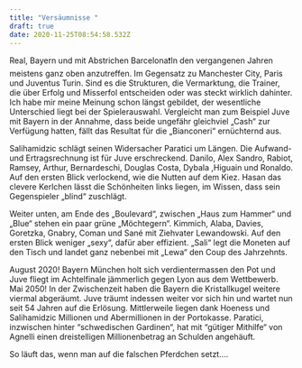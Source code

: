 ```yaml
---
title: "Versäumnisse "
draft: true
date: 2020-11-25T08:54:58.532Z
---
```

Real, Bayern und mit Abstrichen Barcelona❗️In den vergangenen Jahren meistens ganz oben anzutreffen. Im Gegensatz zu Manchester City, Paris und Juventus Turin. Sind es die Strukturen, die Vermarktung, die Trainer, die über Erfolg und Misserfol entscheiden oder was steckt wirklich dahinter. Ich habe mir meine Meinung schon längst gebildet, der wesentliche Unterschied liegt bei der Spielerauswahl. Vergleicht man zum Beispiel Juve mit Bayern in der Annahme, dass  beide ungefähr gleichviel „Cash“ zur Verfügung hatten, fällt das Resultat für die „Bianconeri“ ernüchternd aus.

Salihamidzic schlägt seinen Widersacher Paratici um Längen. Die Aufwand- und Ertragsrechnung ist für Juve erschreckend. Danilo, Alex Sandro, Rabiot, Ramsey, Arthur, Bernardeschi, Douglas Costa, Dybala ,Higuain und Ronaldo. Auf den ersten Blick verlockend, wie die Nutten auf dem Kiez. Hasan das clevere Kerlchen lässt die Schönheiten links liegen, im Wissen, dass sein Gegenspieler „blind“ zuschlägt.

Weiter unten, am Ende des „Boulevard“, zwischen „Haus zum Hammer“ und „Blue“ stehen ein paar grüne „Möchtegern“. Kimmich, Alaba, Davies, Goretzka, Gnabry, Coman und Sané mit Ziehvater Lewandowski. Auf den ersten Blick weniger „sexy“, dafür aber effizient. „Sali“ legt die Moneten auf den Tisch und landet ganz nebenbei mit „Lewa“ den Coup des Jahrzehnts.

August 2020! Bayern München holt sich verdientermassen den Pot und Juve fliegt im Achtelfinale jämmerlich gegen Lyon aus dem Wettbewerb. Mai 2050! In der Zwischenzeit haben die Bayern die Kristallkugel weitere viermal abgeräumt. Juve träumt indessen weiter vor sich hin und wartet nun seit 54 Jahren auf die Erlösung. Mittlerweile liegen dank Hoeness und Salihamidzic Millionen und Abermillionen in der Portokasse. Paratici, inzwischen hinter “schwedischen Gardinen“, hat mit “gütiger Mithilfe“ von Agnelli einen dreistelligen Millionenbetrag an Schulden angehäuft.

So läuft das, wenn man auf die falschen Pferdchen setzt....